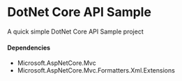 # DotNet Core API Sample

A quick simple DotNet Core API Sample project

#### Dependencies
- Microsoft.AspNetCore.Mvc
- Microsoft.AspNetCore.Mvc.Formatters.Xml.Extensions
